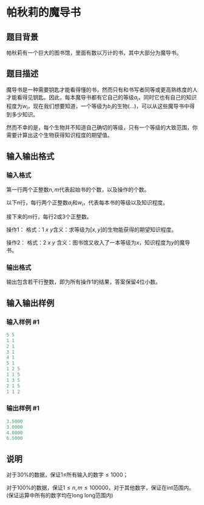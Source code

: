 # 帕秋莉的魔导书

## 题目背景

帕秋莉有一个巨大的图书馆，里面有数以万计的书，其中大部分为魔导书。

## 题目描述

魔导书是一种需要钥匙才能看得懂的书，然而只有和书写者同等或更高熟练度的人才能看得见钥匙。因此，每本魔导书都有它自己的等级$a_i$，同时它也有自己的知识程度为$w_i$，现在我们想要知道，一个等级为$b_i$的生物(...)，可以从这些魔导书中得到多少知识。

然而不幸的是，每个生物并不知道自己确切的等级，只有一个等级的大致范围，你需要计算出这个生物获得知识程度的期望值。

## 输入输出格式

### 输入格式

第一行两个正整数$n,m$代表起始书的个数，以及操作的个数。

以下n行，每行两个正整数$a_i$和$w_i$，代表每本书的等级以及知识程度。

接下来的$m$行，每行2或3个正整数。

操作1： 格式：$1 \ x \ y$含义：求等级为$[x, y]$的生物能获得的期望知识程度。

操作2： 格式：$2 \ x \ y$ 含义：图书馆又收入了一本等级为$x$，知识程度为$y$的魔导书。

### 输出格式

输出包含若干行整数，即为所有操作1的结果，答案保留4位小数。

## 输入输出样例

### 输入样例 #1

```cpp
5 5
1 1
2 1
3 1
4 1
5 1
1 2 5
1 1 5
1 3 5
2 1 5
1 1 2
```


### 输出样例 #1

```cpp
3.5000
3.0000
4.0000
6.5000

```
## 说明

对于30%的数据，保证$1≤$所有输入的数字$≤1000$；

对于100%的数据，保证$1≤n,m≤100000$，对于其他数字，保证在int范围内。(保证运算中所有的数字均在long long范围内)

